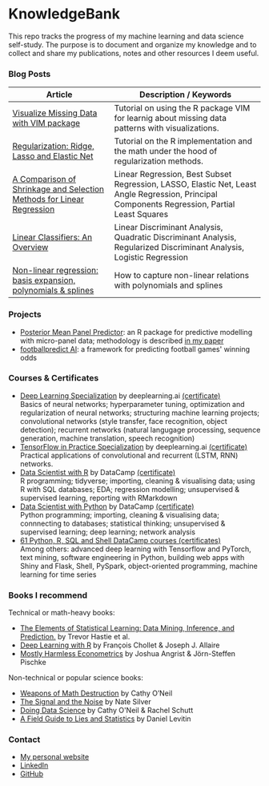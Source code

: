 # KnowledgeBank
This repo tracks the progress of my machine learning and data science self-study. The purpose is to document and organize my knowledge and to collect and share my publications, notes and other resources I deem useful.

### Blog Posts

|Article|Description / Keywords|
|---|---|
|[Visualize Missing Data with VIM package](https://www.datacamp.com/community/tutorials/visualize-data-vim-package)|Tutorial on using the R package VIM for learnig about missing data patterns with visualizations.|
|[Regularization: Ridge, Lasso and Elastic Net](https://www.datacamp.com/community/tutorials/tutorial-ridge-lasso-elastic-net)|Tutorial on the R implementation and the math under the hood of regularization methods.|
|[A Comparison of Shrinkage and Selection Methods for Linear Regression](https://towardsdatascience.com/a-comparison-of-shrinkage-and-selection-methods-for-linear-regression-ee4dd3a71f16)|Linear Regression, Best Subset Regression, LASSO, Elastic Net, Least Angle Regression, Principal Components Regression, Partial Least Squares|
|[Linear Classifiers: An Overview](https://towardsdatascience.com/linear-classifiers-an-overview-e121135bd3bb)|Linear Discriminant Analysis, Quadratic Discriminant Analysis, Regularized Discriminant Analysis, Logistic Regression|
|[Non-linear regression: basis expansion, polynomials & splines](https://towardsdatascience.com/non-linear-regression-basis-expansion-polynomials-splines-2d7adb2cc226)|How to capture non-linear relations with polynomials and splines|

### Projects
-   [Posterior Mean Panel Predictor](https://www.rdocumentation.org/packages/pmpp): an R package for predictive modelling with micro-panel data; methodology is described [in my paper](https://thesis.eur.nl/pub/42668)
-   [footballpredict AI](https://github.com/MichalOleszak/footballpredict): a framework for predicting football games' winning odds

### Courses & Certificates
-   [Deep Learning Specialization](https://www.deeplearning.ai/deep-learning-specialization/) by deeplearning.ai [(certificate)](https://github.com/MichalOleszak/KnowledgeBank/blob/master/certificates/deep_learning_specialization.pdf)
<br/>Basics of neural networks; hyperparameter tuning, optimization and regularization of neural networks; structuring machine learning projects; convolutional networks (style transfer, face recognition, object detection); recurrent networks (natural langugage processing, sequence generation, machine translation, speech recognition)
-   [TensorFlow in Practice Specialization](https://www.deeplearning.ai/tensorflow-in-practice/) by deeplearning.ai [(certificate)](https://github.com/MichalOleszak/KnowledgeBank/blob/master/certificates/tensorflow_in_practice_specialization.pdf)
<br/>Practical applications of convolutional and recurrent (LSTM, RNN) networks.
- 	[Data Scientist with R](https://www.datacamp.com/tracks/data-scientist-with-r?version=1) by DataCamp [(certificate)](https://github.com/MichalOleszak/KnowledgeBank/blob/master/certificates/data_scientist_with_r.pdf)
<br/>R programming; tidyverse; importing, cleaning & visualising data; using R with SQL databases; EDA; regression modelling; unsupervised & supervised learning, reporting with RMarkdown 
- 	[Data Scientist with Python](https://www.datacamp.com/tracks/data-scientist-with-python?version=1) by DataCamp [(certificate)](https://github.com/MichalOleszak/KnowledgeBank/blob/master/certificates/data_scientist_with_python.pdf)
<br/>Python programming; importing, cleaning & visualising data; connnecting to databases; statistical thinking; unsupervised & supervised learning; deep learning; network analysis
-   [61 Python, R, SQL and Shell DataCamp courses (certificates)](https://github.com/MichalOleszak/KnowledgeBank/tree/master/certificates/individual_datacamp_courses)
<br/> Among others: advanced deep learning with Tensorflow and PyTorch, text mining, software engineering in Python, building web apps with Shiny and Flask, Shell, PySpark, object-oriented programming, machine learning for time series

### Books I recommend
Technical or math-heavy books:
- 	[The Elements of Statistical Learning: Data Mining, Inference, and Prediction.](https://web.stanford.edu/~hastie/Papers/ESLII.pdf) by Trevor Hastie et al.
- 	[Deep Learning with R](https://www.manning.com/books/deep-learning-with-r) by François Chollet & Joseph J. Allaire
-   [Mostly Harmless Econometrics](https://www.researchgate.net/publication/51992844_Mostly_Harmless_Econometrics_An_Empiricist's_Companion) by Joshua Angrist & Jörn-Steffen Pischke

Non-technical or popular science books:
- 	[Weapons of Math Destruction](http://crownpublishing.com/archives/news/weapons-math-destruction-cathy-oneil#.XIPdgbhCdPY) by Cathy O’Neil
-   [The Signal and the Noise](https://www.penguinrandomhouse.com/books/305826/the-signal-and-the-noise-by-nate-silver/9780143125082/) by Nate Silver
-   [Doing Data Science](http://shop.oreilly.com/product/0636920028529.do) by Cathy O'Neil & Rachel Schutt
-   [A Field Guide to Lies and Statistics](https://www.penguin.co.uk/books/288/288885/a-field-guide-to-lies-and-statistics/9780241974872.html) by Daniel Levitin

### Contact
- [My personal website](https://michaloleszak.github.io/)
- [LinkedIn](https://www.linkedin.com/in/michal-oleszak/)
- [GitHub](https://github.com/MichalOleszak)
